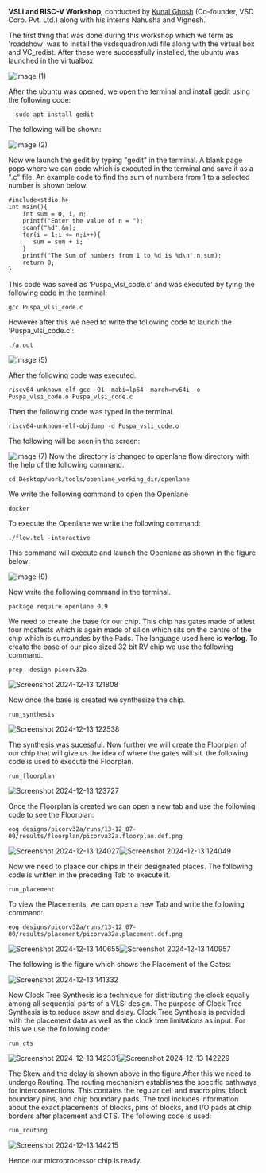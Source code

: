 **VSLI and RISC-V Workshop**,
conducted by [Kunal Ghosh](https://www.bing.com/ck/a?!&&p=2de3e48401de7d6dd3f119d2c2e40a7f16af2d22630c475ff714bdbf4b5a172eJmltdHM9MTczNDA0ODAwMA&ptn=3&ver=2&hsh=4&fclid=1f22b90d-2986-6283-39ce-aabb2813638e&psq=kunal+ghosh+vlsi&u=a1aHR0cHM6Ly9pbi5saW5rZWRpbi5jb20vaW4va3VuYWwtZ2hvc2gtdmxzaXN5c3RlbWRlc2lnbi1jb20tMjgwODQ4MzY&ntb=1) (Co-founder, VSD Corp. Pvt. Ltd.) along with his interns Nahusha and Vignesh.

The first thing that was done during this workshop which we term as 'roadshow' was to install the vsdsquadron.vdi file along with the virtual box and VC_redist. After these were successfully installed, the ubuntu was launched in the virtualbox.

![image (1)](https://github.com/user-attachments/assets/0c3e71a8-ff6c-40bb-8d86-248685dd745d)

After the ubuntu was opened, we open the terminal and install gedit using the following code:
```
  sudo apt install gedit
```
The following will be shown:

![image (2)](https://github.com/user-attachments/assets/b53112da-9357-4be6-abec-1a3307ad2fc5)

Now we launch the gedit by typing "gedit" in the terminal. A blank page pops where we can code which is executed in the terminal and save it as a ".c" file. An example code to find the sum of numbers from 1 to a selected number is shown below.
```
#include<stdio.h>  
int main(){  
    int sum = 0, i, n;  
    printf("Enter the value of n = ");  
    scanf("%d",&n);  
    for(i = 1;i <= n;i++){  
       sum = sum + i;  
    }  
    printf("The Sum of numbers from 1 to %d is %d\n",n,sum);  
    return 0;  
}
```
This code was saved as 'Puspa_vlsi_code.c' and was executed by tying the following code in the terminal:
```
gcc Puspa_vlsi_code.c
```
However after this we need to write the following code to launch the 'Puspa_vlsi_code.c':
```
./a.out
```
![image (5)](https://github.com/user-attachments/assets/62fd1eca-a661-479a-b219-0883be0bc915)

After the following code was executed.
```
riscv64-unknown-elf-gcc -O1 -mabi=lp64 -march=rv64i -o Puspa_vlsi_code.o Puspa_vlsi_code.c
```
Then the following code was typed in the terminal.
```
riscv64-unknown-elf-objdump -d Puspa_vsli_code.o
```
The following will be seen in the screen:

![image (7)](https://github.com/user-attachments/assets/259bf9d2-1cac-4663-a360-b13d574d0cc0)
Now the directory is changed to openlane flow directory with the help of the following command.
```
cd Desktop/work/tools/openlane_working_dir/openlane
```
We write the following command to open the Openlane
```
docker
```
To execute the Openlane we write the following command:
```
./flow.tcl -interactive
```
This command will execute and launch the Openlane as shown in the figure below:

![image (9)](https://github.com/user-attachments/assets/777d065d-f39a-4c0b-8c97-3407a3c79d67)

Now write the following command in the terminal.
```
package require openlane 0.9
```
We need to create the base for our chip. This chip has gates made of atlest four mosfests which is again made of silion which sits on the centre of the chip which is surroundes by the Pads. The language used here is **verlog**. To create the base of our pico sized 32 bit RV chip we use the following command.
```
prep -design picorv32a
```

![Screenshot 2024-12-13 121808](https://github.com/user-attachments/assets/7d224dc0-0637-4a64-b1f8-a716e49d132f)

Now once the base is created we synthesize the chip.
```
run_synthesis
```

![Screenshot 2024-12-13 122538](https://github.com/user-attachments/assets/a5184682-0525-4f3a-b6fe-f2acdaad8034)

The synthesis was sucessful.
Now further we will create the Floorplan of our chip that will give us the idea of where the gates will sit.
the following code is used to execute the Floorplan.
```
run_floorplan
```

![Screenshot 2024-12-13 123727](https://github.com/user-attachments/assets/ff2b2cb4-2e63-4710-ac7c-895b63ccfe39)

Once the Floorplan is created we can open a new tab and use the following code to see the Floorplan:
```
eog designs/picorv32a/runs/13-12_07-00/results/floorplan/picorva32a.floorplan.def.png
```

![Screenshot 2024-12-13 124027](https://github.com/user-attachments/assets/4fc7ff7b-5e2a-40fe-9d5e-34f0170dbbca)![Screenshot 2024-12-13 124049](https://github.com/user-attachments/assets/8a15bcf0-e9f4-44ae-82e9-9d9ffd8d6322)

Now we need to plaace our chips in their designated places. The following code is written in the preceding Tab to execute it.
```
run_placement
```
To view the Placements, we can open a new Tab and write the following command:
```
eog designs/picorv32a/runs/13-12_07-00/results/placement/picorva32a.placement.def.png
```

![Screenshot 2024-12-13 140655](https://github.com/user-attachments/assets/9d5b00a4-6f1c-486b-857f-ec9a6be2ac55)![Screenshot 2024-12-13 140957](https://github.com/user-attachments/assets/39243ca4-d7d3-499b-9885-80f826d3f0e7)

The following is the figure which shows the Placement of the Gates: 

![Screenshot 2024-12-13 141332](https://github.com/user-attachments/assets/1620eeb8-5b77-4106-9bda-ff95c8d790b2)

Now Clock Tree Synthesis is a technique for distributing the clock equally among all sequential parts of a VLSI design. The purpose of Clock Tree Synthesis is to reduce skew and delay. Clock Tree Synthesis is provided with the placement data as well as the clock tree limitations as input. For this we use the following code:
```
run_cts
```

![Screenshot 2024-12-13 142331](https://github.com/user-attachments/assets/1d5f8848-32ac-463f-8e32-38eb3bfe48cc)![Screenshot 2024-12-13 142229](https://github.com/user-attachments/assets/c0937df1-f0d9-41ef-af73-fe5f822c45f4)

The Skew and the delay is shown above in the figure.After this we need to undergo Routing. The routing mechanism establishes the specific pathways for interconnections. This contains the regular cell and macro pins, block boundary pins, and chip boundary pads. The tool includes information about the exact placements of blocks, pins of blocks, and I/O pads at chip borders after placement and CTS.
The following code is used:
```
run_routing
```

![Screenshot 2024-12-13 144215](https://github.com/user-attachments/assets/1652d16a-02be-492f-baa1-8112b030014c)

Hence our microprocessor chip is ready.


